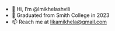 - 👋 Hi, I’m @lmikhelashvili
- 🌱 Graduated from Smith College in 2023
- 📫 Reach me at likamikhela@gmail.com

<!---
lmikhelashvili/lmikhelashvili is a ✨ special ✨ repository because its `README.md` (this file) appears on your GitHub profile.
You can click the Preview link to take a look at your changes.
--->
